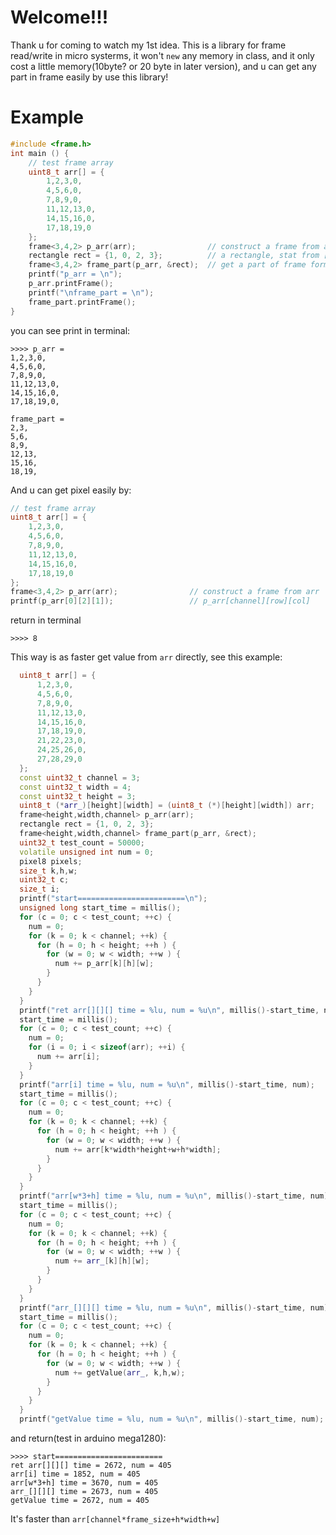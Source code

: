 Welcome!!!
==========

Thank u for coming to watch my 1st idea.
This is a library for frame read/write in micro systerms, it won't `new` any memory in class, and it only cost a little memory(10byte? or 20 byte in later version), and u can get any part in frame easily by use this library!


Example
=======
```cpp
#include <frame.h>
int main () {
    // test frame array
    uint8_t arr[] = {
        1,2,3,0,
        4,5,6,0,
        7,8,9,0,
        11,12,13,0,
        14,15,16,0,
        17,18,19,0
    };
    frame<3,4,2> p_arr(arr);                // construct a frame from arr
    rectangle rect = {1, 0, 2, 3};          // a rectangle, stat from [x=1,y=0], and [width=2,height=3]
    frame<3,4,2> frame_part(p_arr, &rect);  // get a part of frame form p_arr
    printf("p_arr = \n");
    p_arr.printFrame();
    printf("\nframe_part = \n");
    frame_part.printFrame();
}
```
you can see print in terminal:
```
>>>> p_arr = 
1,2,3,0,
4,5,6,0,
7,8,9,0,
11,12,13,0,
14,15,16,0,
17,18,19,0,

frame_part = 
2,3,
5,6,
8,9,
12,13,
15,16,
18,19,
```
And u can get pixel easily by:
```cpp
// test frame array
uint8_t arr[] = {
    1,2,3,0,
    4,5,6,0,
    7,8,9,0,
    11,12,13,0,
    14,15,16,0,
    17,18,19,0
};
frame<3,4,2> p_arr(arr);                // construct a frame from arr
printf(p_arr[0][2][1]);                 // p_arr[channel][row][col]
```
return in terminal
```
>>>> 8
```
This way is as faster get value from `arr` directly, see this example:
```cpp
  uint8_t arr[] = {
      1,2,3,0,
      4,5,6,0,
      7,8,9,0,
      11,12,13,0,
      14,15,16,0,
      17,18,19,0,
      21,22,23,0,
      24,25,26,0,
      27,28,29,0
  };
  const uint32_t channel = 3;
  const uint32_t width = 4;
  const uint32_t height = 3;
  uint8_t (*arr_)[height][width] = (uint8_t (*)[height][width]) arr;
  frame<height,width,channel> p_arr(arr);
  rectangle rect = {1, 0, 2, 3};
  frame<height,width,channel> frame_part(p_arr, &rect);
  uint32_t test_count = 50000;
  volatile unsigned int num = 0;
  pixel8 pixels;
  size_t k,h,w;
  uint32_t c;
  size_t i;
  printf("start========================\n");
  unsigned long start_time = millis();
  for (c = 0; c < test_count; ++c) {
    num = 0;
    for (k = 0; k < channel; ++k) {
      for (h = 0; h < height; ++h ) {
        for (w = 0; w < width; ++w ) {
          num += p_arr[k][h][w];
        }
      }
    }
  }
  printf("ret arr[][][] time = %lu, num = %u\n", millis()-start_time, num);
  start_time = millis();
  for (c = 0; c < test_count; ++c) {
    num = 0;
    for (i = 0; i < sizeof(arr); ++i) {
      num += arr[i];
    }
  }
  printf("arr[i] time = %lu, num = %u\n", millis()-start_time, num);
  start_time = millis();
  for (c = 0; c < test_count; ++c) {
    num = 0;
    for (k = 0; k < channel; ++k) {
      for (h = 0; h < height; ++h ) {
        for (w = 0; w < width; ++w ) {
          num += arr[k*width*height+w+h*width];
        }
      }
    }
  }
  printf("arr[w*3+h] time = %lu, num = %u\n", millis()-start_time, num);
  start_time = millis();
  for (c = 0; c < test_count; ++c) {
    num = 0;
    for (k = 0; k < channel; ++k) {
      for (h = 0; h < height; ++h ) {
        for (w = 0; w < width; ++w ) {
          num += arr_[k][h][w];
        }
      }
    }
  }
  printf("arr_[][][] time = %lu, num = %u\n", millis()-start_time, num);
  start_time = millis();
  for (c = 0; c < test_count; ++c) {
    num = 0;
    for (k = 0; k < channel; ++k) {
      for (h = 0; h < height; ++h ) {
        for (w = 0; w < width; ++w ) {
          num += getValue(arr_, k,h,w);
        }
      }
    }
  }
  printf("getValue time = %lu, num = %u\n", millis()-start_time, num);
```
and return(test in arduino mega1280):
```
>>>> start========================
ret arr[][][] time = 2672, num = 405
arr[i] time = 1852, num = 405
arr[w*3+h] time = 3670, num = 405
arr_[][][] time = 2673, num = 405
getValue time = 2672, num = 405
```
It's faster than `arr[channel*frame_size+h*width+w]`
